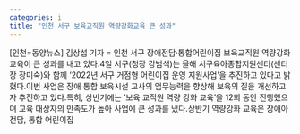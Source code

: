 ```yaml
---
categories: i
title: "인천 서구 보육교직원 역량강화교육 큰 성과"
---
```

[인천=동양뉴스] 김상섭 기자 = 인천 서구 장애전담·통합어린이집 보육교직원 역량강화교육이 큰 성과를 내고 있다.4일 서구(청장 강범석)는 올해 서구육아종합지원센터(센터장 장미숙)와 함께 ‘2022년 서구 거점형 어린이집 운영 지원사업’을 추진하고 있다고 밝혔다.이번 사업은 장애 통합 보육시설 교사의 업무능력을 향상해 보육의 질을 개선하고자 추진하고 있다.특히, 상반기에는 ‘보육 교직원 역량 강화 교육’을 12회 동안 진행했으며 교육 대상자의 만족도가 높아 사업에 큰 성과를 냈다.상반기 역량강화 교육은 장애아 전담, 통합 어린이집